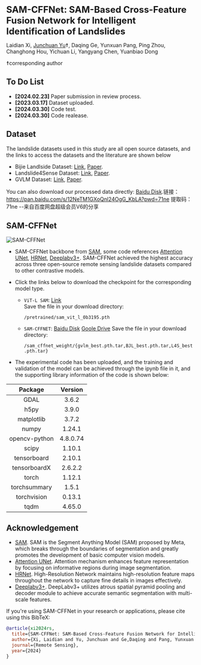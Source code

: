
<font size='5'>**SAM-CFFNet: SAM-Based Cross-Feature Fusion Network for Intelligent Identification of Landslides**</font>

Laidian Xi, [Junchuan Yu](https://github.com/JunchuanYu)☨, Daqing Ge, Yunxuan Pang, Ping Zhou, Changhong Hou, Yichuan Li, Yangyang Chen, Yuanbiao Dong

☨corresponding author


## To Do List
* **[2024.02.23]** Paper submission in review process.
* **[2023.03.17]** Dataset uploaded.
* **[2024.03.30]** Code test.
* **[2024.03.30]** Code realease.

## Dataset
The landslide datasets used in this study are all open source datasets, and the links to access the datasets and the literature are shown below
* Bijie Landlside Dataset: [Link](http://gpcv.whu.edu.cn/data/Bijie_pages.html),  [Paper](https://link.springer.com/article/10.1007/s10346-021-01694-6?fromPaywallRec=true).
* Landslide4Sense Dataset: [Link](https://github.com/iarai/Landslide4Sense-2022),  [Paper](https://ieeexplore.ieee.org/document/9944085).
* GVLM Dataset: [Link](https://github.com/zxk688/GVLM),  [Paper](https://www.sciencedirect.com/science/article/pii/S0924271623000242?dgcid=author).

You can also download our processed data directly:
[Baidu Disk](https://pan.baidu.com/s/19kVD7E5ECDAJgXcFGIfUtQ?pwd=4thn).链接：https://pan.baidu.com/s/12NeTM1GXoQnl24OgG_KbLA?pwd=71ne 
提取码：71ne 
--来自百度网盘超级会员V6的分享

## SAM-CFFNet
![](https://pic1.zhimg.com/100/v2-0c695da78b2119b960785047eaf78bc8_r.jpg 'SAM-CFFNet')
+ SAM-CFFNet backbone from [SAM](https://github.com/facebookresearch/segment-anything), some code references [Attention UNet](https://github.com/EdgarLefevre/Attention_Unet_Pytorch), [HRNet](https://link.zhihu.com/?target=https%3A//github.com/HRNet), [Deeplabv3+](https://github.com/yassouali/pytorch_segmentation/blob/master/models/deeplabv3_plus.py). SAM-CFFNet achieved the highest accuracy across three open-source remote sensing landslide datasets compared to other contrastive models.
+ Click the links below to download the checkpoint for the corresponding model type.

  - `ViT-L SAM`:  [Link](https://dl.fbaipublicfiles.com/segment_anything/sam_vit_l_0b3195.pth)   
    Save the file in your download directory:

    `/pretrained/sam_vit_l_0b3195.pth`

  - `SAM-CFFNET`:  [Baidu Disk](https://pan.baidu.com/s/12NeTM1GXoQnl24OgG_KbLA?pwd=71ne)    [Goole Drive](https://drive.google.com/drive/folders/1FrJgAsZMcDb3behDEPrTL1kaiFkRhjqq?usp=sharing)
    Save the file in your download directory:

    `/sam_cffnet_weight/{gvlm_best.pth.tar,BJL_best.pth.tar,L4S_best.pth.tar}`

+ The experimental code has been uploaded, and the training and validation of the model can be achieved through the ipynb file in it, and the supporting library information of the code is shown below:
<center>

|Package                    |Version|
|:----:  |:----: |
| GDAL                      |3.6.2|
| h5py                      |3.9.0|
| matplotlib                |3.7.2|
| numpy                     |1.24.1|
| opencv-python             |4.8.0.74|
| scipy                     |1.10.1|
| tensorboard               |2.10.1|
| tensorboardX              |2.6.2.2|
| torch                     |1.12.1|
| torchsummary              |1.5.1|
| torchvision               |0.13.1|
| tqdm                      |4.65.0|

</center>

## Acknowledgement
+ [SAM](https://github.com/facebookresearch/segment-anything).  SAM is the Segment Anything Model (SAM) proposed by Meta, which breaks through the boundaries of segmentation and greatly promotes the development of basic computer vision models.
+ [Attention UNet](https://github.com/EdgarLefevre/Attention_Unet_Pytorch). Attention mechanism enhances feature representation by focusing on informative regions during image segmentation.
+ [HRNet](https://link.zhihu.com/?target=https%3A//github.com/HRNet). High-Resolution Network maintains high-resolution feature maps throughout the network to capture fine details in images effectively.
+ [Deeplabv3+](https://github.com/yassouali/pytorch_segmentation/blob/master/models/deeplabv3_plus.py). DeepLabv3+ utilizes atrous spatial pyramid pooling and decoder module to achieve accurate semantic segmentation with multi-scale features.

If you're using SAM-CFFNet in your research or applications, please cite using this BibTeX:

```bibtex
@article{xi2024rs,
  title={SAM-CFFNet: SAM-Based Cross-Feature Fusion Network for Intelligent Identification of Landslides},
  author={Xi, Laidian and Yu, Junchuan and Ge,Daqing and Pang, Yunxuan and Zhou, and Ping and Hou, Changhong and Li, Yichuan and Chen, Yangyang and Dong, Yuanbiao },
  journal={Remote Sensing},
  year={2024}
}
```